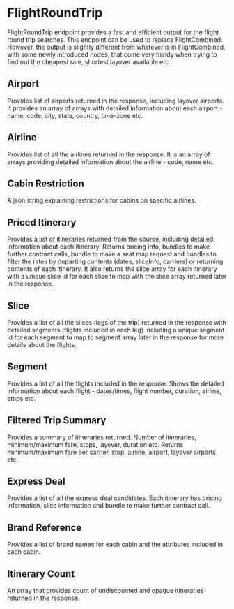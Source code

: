 # FlightRoundTrip
FlightRoundTrip endpoint provides a fast and efficient output for the flight round trip searches. This endpoint can be used to replace FlightCombined.
However, the output is slightly different from whatever is in FlightCombined, with some newly introduced nodes, that come very handy when trying to find out the cheapest rate, shortest layover available etc.

## Airport
Provides list of airports returned in the response, including layover airports. It provides an array of arrays with detailed information about each airport - name, code, city, state, country, time-zone etc.

## Airline
Provides list of all the airlines returned in the response. It is an array of arrays providing detailed information about the airline - code, name etc.

## Cabin Restriction
A json string explaining restrictions for cabins on specific airlines.

## Priced Itinerary
Provides a list of itineraries returned from the source, including detailed information about each itinerary. Returns pricing info, bundles to make further contract calls, bundle to make a seat map request and bundles to filter the rates by departing contents (dates, sliceInfo, carriers) or returning contents of each itinerary.
It also returns the slice array for each itinerary with a unique slice id for each slice to map with the slice array returned later in the response.

## Slice
Provides a list of all the slices (legs of the trip) returned in the response with detailed segments (flights included in each leg) including a unique segment id for each segment to map to segment array later in the response for more details about the flights.

## Segment
Provides a list of all the flights included in the response. Shows the detailed information about each flight - dates/times, flight number, duration, airline, stops etc.

## Filtered Trip Summary
Provides a summary of itineraries returned. Number of itineraries, minimum/maximum fare, stops, layover, duration etc. Returns minimum/maximum fare per carrier, stop, airline, airport, layover airports etc.

## Express Deal
Provides a list of all the express deal candidates. Each itinerary has pricing information, slice information and bundle to make further contract call.

## Brand Reference
Provides a list of brand names for each cabin and the attributes included in each cabin.

## Itinerary Count
An array that provides count of undiscounted and opaque itineraries returned in the response.
